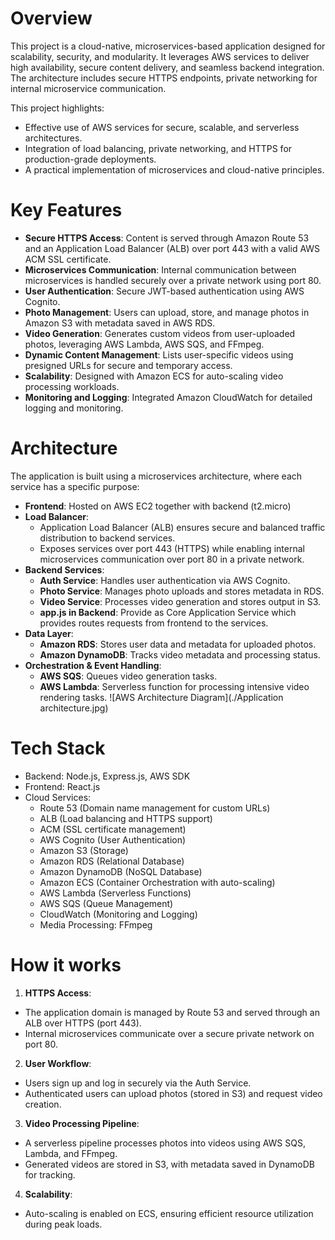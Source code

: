 # Overview
This project is a cloud-native, microservices-based application designed for scalability, security, and modularity. 
It leverages AWS services to deliver high availability, secure content delivery, and seamless backend integration. 
The architecture includes secure HTTPS endpoints, private networking for internal microservice communication.

This project highlights:
- Effective use of AWS services for secure, scalable, and serverless architectures.
- Integration of load balancing, private networking, and HTTPS for production-grade deployments.
- A practical implementation of microservices and cloud-native principles.

# Key Features
- **Secure HTTPS Access**: Content is served through Amazon Route 53 and an Application Load Balancer (ALB) over port 443 with a valid AWS ACM SSL certificate.
- **Microservices Communication**: Internal communication between microservices is handled securely over a private network using port 80.
- **User Authentication**: Secure JWT-based authentication using AWS Cognito.
- **Photo Management**: Users can upload, store, and manage photos in Amazon S3 with metadata saved in AWS RDS.
- **Video Generation**: Generates custom videos from user-uploaded photos, leveraging AWS Lambda, AWS SQS, and FFmpeg.
- **Dynamic Content Management**: Lists user-specific videos using presigned URLs for secure and temporary access.
- **Scalability**: Designed with Amazon ECS for auto-scaling video processing workloads.
- **Monitoring and Logging**: Integrated Amazon CloudWatch for detailed logging and monitoring.

# Architecture
The application is built using a microservices architecture, where each service has a specific purpose:
- **Frontend**: Hosted on AWS EC2 together with backend (t2.micro)
- **Load Balancer**:
  - Application Load Balancer (ALB) ensures secure and balanced traffic distribution to backend services.
  - Exposes services over port 443 (HTTPS) while enabling internal microservices communication over port 80 in a private network.
- **Backend Services**:
  - **Auth Service**: Handles user authentication via AWS Cognito.
  - **Photo Service**: Manages photo uploads and stores metadata in RDS.
  - **Video Service**: Processes video generation and stores output in S3.
  - **app.js in Backend**: Provide as Core Application Service which provides routes requests from frontend to the services.
- **Data Layer**:
  - **Amazon RDS**: Stores user data and metadata for uploaded photos.
  - **Amazon DynamoDB**: Tracks video metadata and processing status.
- **Orchestration & Event Handling**:
  - **AWS SQS**: Queues video generation tasks.
  - **AWS Lambda**: Serverless function for processing intensive video rendering tasks.
  ![AWS Architecture Diagram](./Application architecture.jpg)

# Tech Stack
- Backend: Node.js, Express.js, AWS SDK
- Frontend: React.js
- Cloud Services:
  - Route 53 (Domain name management for custom URLs)
  - ALB (Load balancing and HTTPS support)
  - ACM (SSL certificate management)
  - AWS Cognito (User Authentication)
  - Amazon S3 (Storage)
  - Amazon RDS (Relational Database)
  - Amazon DynamoDB (NoSQL Database)
  - Amazon ECS (Container Orchestration with auto-scaling)
  - AWS Lambda (Serverless Functions)
  - AWS SQS (Queue Management)
  - CloudWatch (Monitoring and Logging)
  - Media Processing: FFmpeg

# How it works
1. **HTTPS Access**:
  - The application domain is managed by Route 53 and served through an ALB over HTTPS (port 443).
  - Internal microservices communicate over a secure private network on port 80.
2. **User Workflow**:
  - Users sign up and log in securely via the Auth Service.
  - Authenticated users can upload photos (stored in S3) and request video creation.
3. **Video Processing Pipeline**:
  - A serverless pipeline processes photos into videos using AWS SQS, Lambda, and FFmpeg.
  - Generated videos are stored in S3, with metadata saved in DynamoDB for tracking.
4. **Scalability**:
  - Auto-scaling is enabled on ECS, ensuring efficient resource utilization during peak loads.
